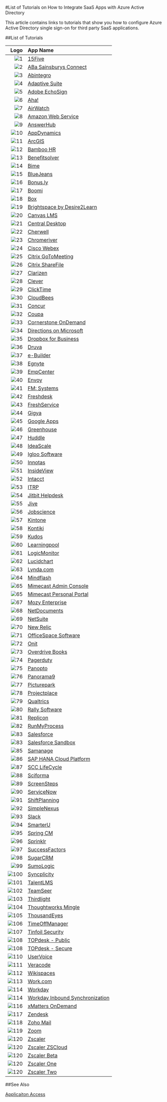 <properties
   pageTitle="List of Tutorials for SaaS App Integrations with Azure AD | Microsoft Azure"
   description="Tutorials on how to configure Azure Active Directory single sign-on for a variety of third-party SaaS applications."
   services="active-directory"
   documentationCenter=""
   authors="liviodlc"
   manager="TerryLanfear"
   editor=""/>

<tags
   ms.service="active-directory"
   ms.devlang="na"
   ms.topic="article"
   ms.tgt_pltfrm="na"
   ms.workload="identity"
   ms.date="06/30/2015"
   ms.author="liviodlc"/>

#List of Tutorials on How to Integrate SaaS Apps with Azure Active Directory

This article contains links to tutorials that show you how to configure Azure Active Directory single sign-on for third party SaaS applications.

##List of Tutorials

Logo | App Name
---: | :---
![1] | [15Five](https://go.microsoft.com/fwLink/?LinkID=510255&clcid=0x409)
![2] | [ABa Sainsburys Connect](https://go.microsoft.com/fwLink/?LinkID=530227&clcid=0x409)
![3] | [Abintegro](https://go.microsoft.com/fwLink/?LinkID=512738&clcid=0x409)
![4] | [Adaptive Suite](https://go.microsoft.com/fwLink/?LinkID=512738&clcid=0x409)
![5] | [Adobe EchoSign](https://go.microsoft.com/fwLink/?LinkID=403262&clcid=0x409)
![6] | [Aha!](https://go.microsoft.com/fwLink/?LinkID=530230&clcid=0x409)
![7] | [AirWatch](https://go.microsoft.com/fwLink/?LinkID=522560&clcid=0x409)
![8] | [Amazon Web Service](https://go.microsoft.com/fwLink/?LinkID=512725&clcid=0x409)
![9] | [AnswerHub](https://go.microsoft.com/fwLink/?LinkID=403241&clcid=0x409)
![10] | [AppDynamics](https://go.microsoft.com/fwLink/?LinkID=512728&clcid=0x409)
![11] | [ArcGIS](https://go.microsoft.com/fwLink/?LinkID=510247&clcid=0x409)
![12] | [Bamboo HR](https://go.microsoft.com/fwLink/?LinkID=403260&clcid=0x409)
![13] | [Benefitsolver](https://go.microsoft.com/fwLink/?LinkID=530235&clcid=0x409)
![14] | [Bime](https://go.microsoft.com/fwLink/?LinkID=510240&clcid=0x409)
![15] | [BlueJeans](https://go.microsoft.com/fwLink/?LinkID=510246&clcid=0x409)
![16] | [Bonus.ly](https://go.microsoft.com/fwLink/?LinkID=403240&clcid=0x409)
![17] | [Boomi](https://go.microsoft.com/fwLink/?LinkID=510263&clcid=0x409)
![18] | [Box](https://go.microsoft.com/fwLink/?LinkID=286013&clcid=0x409)
![19] | [Brightspace by Desire2Learn](https://go.microsoft.com/fwLink/?LinkID=522561&clcid=0x409)
![20] | [Canvas LMS](https://go.microsoft.com/fwLink/?LinkID=510249&clcid=0x409)
![21] | [Central Desktop](https://go.microsoft.com/fwLink/?LinkID=403249&clcid=0x409)
![22] | [Cherwell](https://go.microsoft.com/fwLink/?LinkID=530225&clcid=0x409)
![23] | [Chromeriver](https://go.microsoft.com/fwLink/?LinkID=530233&clcid=0x409)
![24] | [Cisco Webex](https://go.microsoft.com/fwLink/?LinkID=403253&clcid=0x409)
![25] | [Citrix GoToMeeting](https://go.microsoft.com/fwLink/?LinkID=309579&clcid=0x409)
![26] | [Citrix ShareFile](https://go.microsoft.com/fwLink/?LinkID=403238&clcid=0x409)
![27] | [Clarizen](https://go.microsoft.com/fwLink/?LinkID=403229&clcid=0x409)
![28] | [Clever](https://go.microsoft.com/fwLink/?LinkID=530228&clcid=0x409)
![29] | [ClickTime](https://go.microsoft.com/fwLink/?LinkID=403236&clcid=0x409)
![30] | [CloudBees](https://go.microsoft.com/fwLink/?LinkID=403228&clcid=0x409)
![31] | [Concur](https://go.microsoft.com/fwLink/?LinkID=309575&clcid=0x409)
![32] | [Coupa](https://go.microsoft.com/fwLink/?LinkID=510267&clcid=0x409)
![33] | [Cornerstone OnDemand](https://go.microsoft.com/fwLink/?LinkID=512745&clcid=0x409)
![34] | [Directions on Microsoft](https://go.microsoft.com/fwLink/?LinkID=522557&clcid=0x409)
![35] | [Dropbox for Business](https://go.microsoft.com/fwLink/?LinkID=309581&clcid=0x409)
![36] | [Druva](https://go.microsoft.com/fwLink/?LinkID=530221&clcid=0x409)
![37] | [e-Builder](https://go.microsoft.com/fwLink/?LinkID=510261&clcid=0x409)
![38] | [Egnyte](https://go.microsoft.com/fwLink/?LinkID=510245&clcid=0x409)
![39] | [EmpCenter](https://go.microsoft.com/fwLink/?LinkID=530232&clcid=0x409)
![40] | [Envoy](https://go.microsoft.com/fwLink/?LinkID=522552&clcid=0x409)
![41] | [FM: Systems](https://go.microsoft.com/fwLink/?LinkID=512744&clcid=0x409)
![42] | [Freshdesk](https://go.microsoft.com/fwLink/?LinkID=522553&clcid=0x409)
![43] | [FreshService](https://go.microsoft.com/fwLink/?LinkID=512743&clcid=0x409)
![44] | [Gigya](https://go.microsoft.com/fwLink/?LinkID=403245&clcid=0x409)
![45] | [Google Apps](https://go.microsoft.com/fwLink/?LinkID=309577&clcid=0x409)
![46] | [Greenhouse](https://go.microsoft.com/fwLink/?LinkID=403252&clcid=0x409)
![47] | [Huddle](https://go.microsoft.com/fwLink/?LinkID=403227&clcid=0x409)
![48] | [IdeaScale](https://go.microsoft.com/fwLink/?LinkID=512746&clcid=0x409)
![49] | [Igloo Software](https://go.microsoft.com/fwLink/?LinkID=522555&clcid=0x409)
![50] | [Innotas](https://go.microsoft.com/fwLink/?LinkID=510266&clcid=0x409)
![51] | [InsideView](https://go.microsoft.com/fwLink/?LinkID=512719&clcid=0x409)
![52] | [Intacct](https://go.microsoft.com/fwLink/?LinkID=403230&clcid=0x409)
![53] | [ITRP](https://go.microsoft.com/fwLink/?LinkID=510250&clcid=0x409)
![54] | [Jitbit Helpdesk](https://go.microsoft.com/fwLink/?LinkID=522554&clcid=0x409)
![55] | [Jive](https://go.microsoft.com/fwLink/?LinkID=403258&clcid=0x409)
![56] | [Jobscience](https://go.microsoft.com/fwLink/?LinkID=522559&clcid=0x409)
![57] | [Kintone](https://go.microsoft.com/fwLink/?LinkID=510252&clcid=0x409)
![58] | [Kontiki](https://go.microsoft.com/fwLink/?LinkID=512729&clcid=0x409)
![59] | [Kudos](https://go.microsoft.com/fwLink/?LinkID=510256&clcid=0x409)
![60] | [Learningpool](https://go.microsoft.com/fwLink/?LinkID=530220&clcid=0x409)
![61] | [LogicMonitor](https://go.microsoft.com/fwLink/?LinkID=403233&clcid=0x409)
![62] | [Lucidchart](https://go.microsoft.com/fwLink/?LinkID=522563&clcid=0x409)
![63] | [Lynda.com](https://go.microsoft.com/fwLink/?LinkID=522548&clcid=0x409)
![64] | [Mindflash](https://go.microsoft.com/fwLink/?LinkID=512723&clcid=0x409)
![65] | [Mimecast Admin Console](https://go.microsoft.com/fwLink/?LinkID=512747&clcid=0x409)
![65] | [Mimecast Personal Portal](https://go.microsoft.com/fwLink/?LinkID=522549&clcid=0x409)
![67] | [Mozy Enterprise](https://go.microsoft.com/fwLink/?LinkID=510239&clcid=0x409)
![68] | [NetDocuments](https://go.microsoft.com/fwLink/?LinkID=403244&clcid=0x409)
![69] | [NetSuite](https://go.microsoft.com/fwLink/?LinkID=403257&clcid=0x409)
![70] | [New Relic](https://go.microsoft.com/fwLink/?LinkID=403257&clcid=0x409)
![71] | [OfficeSpace Software](https://go.microsoft.com/fwLink/?LinkID=512726&clcid=0x409)
![72] | [Onit](https://go.microsoft.com/fwLink/?LinkID=522566&clcid=0x409)
![73] | [Overdrive Books](https://go.microsoft.com/fwLink/?LinkID=512730&clcid=0x409)
![74] | [Pagerduty](https://go.microsoft.com/fwLink/?LinkID=510244&clcid=0x409)
![75] | [Panopto](https://go.microsoft.com/fwLink/?LinkID=512739&clcid=0x409)
![76] | [Panorama9](https://go.microsoft.com/fwLink/?LinkID=510253&clcid=0x409)
![77] | [Picturepark](https://go.microsoft.com/fwLink/?LinkID=512722&clcid=0x409)
![78] | [Projectplace](https://go.microsoft.com/fwLink/?LinkID=510265&clcid=0x409)
![79] | [Qualtrics](https://go.microsoft.com/fwLink/?LinkID=522567&clcid=0x409)
![80] | [Rally Software](https://go.microsoft.com/fwLink/?LinkID=403247&clcid=0x409)
![81] | [Replicon](https://go.microsoft.com/fwLink/?LinkID=403243&clcid=0x409)
![82] | [RunMyProcess](https://go.microsoft.com/fwLink/?LinkID=403246&clcid=0x409)
![83] | [Salesforce](https://go.microsoft.com/fwLink/?LinkID=286017&clcid=0x409)
![83] | [Salesforce Sandbox](https://go.microsoft.com/fwLink/?LinkID=521879&clcid=0x409)
![85] | [Samanage](https://go.microsoft.com/fwLink/?LinkID=510241&clcid=0x409)
![86] | [SAP HANA Cloud Platform](https://go.microsoft.com/fwLink/?LinkID=530219&clcid=0x409)
![87] | [SCC LifeCycle](https://go.microsoft.com/fwLink/?LinkID=530218&clcid=0x409)
![88] | [Sciforma](https://go.microsoft.com/fwLink/?LinkID=510264&clcid=0x409)
![89] | [ScreenSteps](https://go.microsoft.com/fwLink/?LinkID=510251&clcid=0x409)
![90] | [ServiceNow](https://go.microsoft.com/fwLink/?LinkID=309587&clcid=0x409)
![91] | [ShiftPlanning](https://go.microsoft.com/fwLink/?LinkID=510242&clcid=0x409)
![92] | [SimpleNexus](https://go.microsoft.com/fwLink/?LinkID=522562&clcid=0x409)
![93] | [Slack](https://go.microsoft.com/fwLink/?LinkID=530223&clcid=0x409)
![94] | [SmarterU](https://go.microsoft.com/fwLink/?LinkID=510238&clcid=0x409)
![95] | [Spring CM](https://go.microsoft.com/fwLink/?LinkID=403261&clcid=0x409)
![96] | [Sprinklr](https://go.microsoft.com/fwLink/?LinkID=522558&clcid=0x409)
![97] | [SuccessFactors](https://go.microsoft.com/fwLink/?LinkID=403221&clcid=0x409)
![98] | [SugarCRM](https://go.microsoft.com/fwLink/?LinkID=512733&clcid=0x409)
![99] | [SumoLogic](https://go.microsoft.com/fwLink/?LinkID=403259&clcid=0x409)
![100] | [Syncplicity](https://go.microsoft.com/fwLink/?LinkID=403237&clcid=0x409)
![101] | [TalentLMS](https://go.microsoft.com/fwLink/?LinkID=512727&clcid=0x409)
![102] | [TeamSeer](https://go.microsoft.com/fwLink/?LinkID=510248&clcid=0x409)
![103] | [Thirdlight](https://go.microsoft.com/fwLink/?LinkID=512741&clcid=0x409)
![104] | [Thoughtworks Mingle](https://go.microsoft.com/fwLink/?LinkID=403235&clcid=0x409)
![105] | [ThousandEyes](https://go.microsoft.com/fwLink/?LinkID=510257&clcid=0x409)
![106] | [TimeOffManager](https://go.microsoft.com/fwLink/?LinkID=512731&clcid=0x409)
![107] | [Tinfoil Security](https://go.microsoft.com/fwLink/?LinkID=522556&clcid=0x409)
![108] | [TOPdesk - Public](http://go.microsoft.com/fwlink/?LinkID=530217&clcid=0x409)
![108] | [TOPdesk - Secure](https://go.microsoft.com/fwLink/?LinkID=522565&clcid=0x409)
![110] | [UserVoice](https://go.microsoft.com/fwLink/?LinkID=510243&clcid=0x409)
![111] | [Veracode](https://go.microsoft.com/fwLink/?LinkID=530231&clcid=0x409)
![112] | [Wikispaces](https://go.microsoft.com/fwLink/?LinkID=403223&clcid=0x409)
![113] | [Work.com](https://go.microsoft.com/fwLink/?LinkID=510259&clcid=0x409)
![114] | [Workday](https://go.microsoft.com/fwLink/?LinkID=286020&clcid=0x409)
![114] | [Workday Inbound Synchronization](https://msdn.microsoft.com/library/azure/dn762434.aspx)
![116] | [xMatters OnDemand](https://go.microsoft.com/fwLink/?LinkID=403231&clcid=0x409)
![117] | [Zendesk](https://go.microsoft.com/fwLink/?LinkID=403255&clcid=0x409)
![118] | [Zoho Mail](https://go.microsoft.com/fwLink/?LinkID=403220&clcid=0x409)
![119] | [Zoom](https://go.microsoft.com/fwLink/?LinkID=403225&clcid=0x409)
![120] | [Zscaler](https://go.microsoft.com/fwLink/?LinkID=510254&clcid=0x409)
![120] | [Zscaler ZSCloud](https://go.microsoft.com/fwLink/?LinkID=512735&clcid=0x409)
![120] | [Zscaler Beta](https://go.microsoft.com/fwLink/?LinkID=512736&clcid=0x409)
![120] | [Zscaler One](https://go.microsoft.com/fwLink/?LinkID=512737&clcid=0x409)
![120] | [Zscaler Two](https://go.microsoft.com/fwLink/?LinkID=512734&clcid=0x409)


[1]: ./media/active-directory-saas-tutorial-list/15five.jpg
[2]: ./media/active-directory-saas-tutorial-list/SaaSApp_AbaSainsbury.jpg
[3]: ./media/active-directory-saas-tutorial-list/SaaSApp_Abintegro.jpg
[4]: ./media/active-directory-saas-tutorial-list/SaaSApp_AdaptiveSuite.jpg
[5]: ./media/active-directory-saas-tutorial-list/SaaSApp_AdobeEchoSign.jpg
[6]: ./media/active-directory-saas-tutorial-list/SaaSApp_Aha.jpg
[7]: ./media/active-directory-saas-tutorial-list/SaaSApp_Airwatch.jpg
[8]: ./media/active-directory-saas-tutorial-list/SaaSApp_AmazonWebServices.jpg
[9]: ./media/active-directory-saas-tutorial-list/SaaSApp_AnswerHub.jpg
[10]: ./media/active-directory-saas-tutorial-list/SaaSApp_AppDynamics.jpg
[11]: ./media/active-directory-saas-tutorial-list/SaaSApp_ArcGIS.jpg
[12]: ./media/active-directory-saas-tutorial-list/SaaSApp_BambooHR.png
[13]: ./media/active-directory-saas-tutorial-list/SaaSApp_Benefitssolver.jpg
[14]: ./media/active-directory-saas-tutorial-list/SaaSApp_Bime.jpg
[15]: ./media/active-directory-saas-tutorial-list/SaaSApp_BlueJeans.jpg
[16]: ./media/active-directory-saas-tutorial-list/SaaSApp_Bonus.ly.jpg
[17]: ./media/active-directory-saas-tutorial-list/SaaSApp_Boomi.jpg
[18]: ./media/active-directory-saas-tutorial-list/SaaSApp_Box.jpg
[19]: ./media/active-directory-saas-tutorial-list/SaaSApp_Brightspace.jpg
[20]: ./media/active-directory-saas-tutorial-list/SaaSApp_Canvas.jpg
[21]: ./media/active-directory-saas-tutorial-list/SaaSApp_Central_Desktop.jpg
[22]: ./media/active-directory-saas-tutorial-list/SaaSApp_Cherwell.jpg
[23]: ./media/active-directory-saas-tutorial-list/SaaSApp_Chromeriver.png
[24]: ./media/active-directory-saas-tutorial-list/SaaSApp_CiscoWebEx.jpg
[25]: ./media/active-directory-saas-tutorial-list/SaaSApp_CritixGoToMeeting.jpg
[26]: ./media/active-directory-saas-tutorial-list/SaaSApp_CritixShareFile.jpg
[27]: ./media/active-directory-saas-tutorial-list/SaaSApp_Clarizen.jpg
[28]: ./media/active-directory-saas-tutorial-list/SaaSApp_Clever.jpg
[29]: ./media/active-directory-saas-tutorial-list/SaaSApp_ClickTime.jpg
[30]: ./media/active-directory-saas-tutorial-list/SaaSApp_CloudBees.jpg
[31]: ./media/active-directory-saas-tutorial-list/SaaSApp_Concur.jpg
[32]: ./media/active-directory-saas-tutorial-list/SaaSApp_Coupa.jpg
[33]: ./media/active-directory-saas-tutorial-list/SaaSApp_CornerstoneOnDemand.jpg
[34]: ./media/active-directory-saas-tutorial-list/SaaSApp_Directions.jpg
[35]: ./media/active-directory-saas-tutorial-list/SaaSApp_Dropbox.jpg
[36]: ./media/active-directory-saas-tutorial-list/SaaSApp_Druva.jpg
[37]: ./media/active-directory-saas-tutorial-list/SaaSApp_eBuilder.jpg
[38]: ./media/active-directory-saas-tutorial-list/SaaSApp_Egnyte.jpg
[39]: ./media/active-directory-saas-tutorial-list/SaaSApp_EmpCenter.jpg
[40]: ./media/active-directory-saas-tutorial-list/SaaSApp_Envoy.jpg
[41]: ./media/active-directory-saas-tutorial-list/SaaSApp_FMSystems.jpg
[42]: ./media/active-directory-saas-tutorial-list/SaaSApp_Freshdesk.jpg
[43]: ./media/active-directory-saas-tutorial-list/SaaSApp_Freshservice.jpg
[44]: ./media/active-directory-saas-tutorial-list/SaaSApp_Gigya.jpg
[45]: ./media/active-directory-saas-tutorial-list/SaaSApp_GoogleApps.jpg
[46]: ./media/active-directory-saas-tutorial-list/SaaSApp_Greenhouse.jpg
[47]: ./media/active-directory-saas-tutorial-list/SaaSApp_Huddle.jpg
[48]: ./media/active-directory-saas-tutorial-list/SaaSApp_IdeaScale.jpg
[49]: ./media/active-directory-saas-tutorial-list/SaaSApp_IglooSoftware.jpg
[50]: ./media/active-directory-saas-tutorial-list/SaaSApp_Innotas.jpg
[51]: ./media/active-directory-saas-tutorial-list/SaaSApp_InsideView.jpg
[52]: ./media/active-directory-saas-tutorial-list/SaaSApp_Intacct.jpg
[53]: ./media/active-directory-saas-tutorial-list/SaaSApp_ITRP.jpg
[54]: ./media/active-directory-saas-tutorial-list/SaaSApp_JitbitHelpdesk.jpg
[55]: ./media/active-directory-saas-tutorial-list/SaaSApp_Jive.jpg
[56]: ./media/active-directory-saas-tutorial-list/SaaSApp_Jobscience.jpg
[57]: ./media/active-directory-saas-tutorial-list/SaaSApp_Kintone.jpg
[58]: ./media/active-directory-saas-tutorial-list/SaaSApp_Kontiki.jpg
[59]: ./media/active-directory-saas-tutorial-list/SaaSApp_Kudos.jpg
[60]: ./media/active-directory-saas-tutorial-list/SaaSApp_Learningpool.jpg
[61]: ./media/active-directory-saas-tutorial-list/SaaSApp_LogicMonitor.jpg
[62]: ./media/active-directory-saas-tutorial-list/SaaSApp_Lucidchart.jpg
[63]: ./media/active-directory-saas-tutorial-list/SaaSApp_Lynda.com.jpg
[64]: ./media/active-directory-saas-tutorial-list/SaaSApp_Mindflash.jpg
[65]: ./media/active-directory-saas-tutorial-list/SaaSApp_Mimecast.jpg
[67]: ./media/active-directory-saas-tutorial-list/SaaSApp_MozyEnterprise.jpg
[68]: ./media/active-directory-saas-tutorial-list/SaaSApp_NetDocuments.jpg
[69]: ./media/active-directory-saas-tutorial-list/SaaSApp_NetSuite.jpg
[70]: ./media/active-directory-saas-tutorial-list/SaaSApp_NewRelic.jpg
[71]: ./media/active-directory-saas-tutorial-list/SaaSApp_OfficeSpaceSoftware.jpg
[72]: ./media/active-directory-saas-tutorial-list/SaaSApp_Onit.jpg
[73]: ./media/active-directory-saas-tutorial-list/SaaSApp_OverdriveBooks.jpg
[74]: ./media/active-directory-saas-tutorial-list/SaaSApp_PagerDuty.jpg
[75]: ./media/active-directory-saas-tutorial-list/SaaSApp_Panopto.jpg
[76]: ./media/active-directory-saas-tutorial-list/SaaSApp_Panorama9.jpg
[77]: ./media/active-directory-saas-tutorial-list/SaaSApp_Picturepark.jpg
[78]: ./media/active-directory-saas-tutorial-list/SaaSApp_Projectplace.jpg
[79]: ./media/active-directory-saas-tutorial-list/SaaSApp_Qualtrics.jpg
[80]: ./media/active-directory-saas-tutorial-list/SaaSApp_RallySoftware.jpg
[81]: ./media/active-directory-saas-tutorial-list/SaaSApp_Replicon.jpg
[82]: ./media/active-directory-saas-tutorial-list/SaaSApp_RunMyProcess.jpg
[83]: ./media/active-directory-saas-tutorial-list/SaaSApp_Salesforce.jpg
[85]: ./media/active-directory-saas-tutorial-list/SaaSApp_Samanage.jpg
[86]: ./media/active-directory-saas-tutorial-list/SaaSApp_SapHanaCloudPlatform.jpg
[87]: ./media/active-directory-saas-tutorial-list/SaaSApp_SCCLifeCycle.jpg
[88]: ./media/active-directory-saas-tutorial-list/SaaSApp_Sciforma.jpg
[89]: ./media/active-directory-saas-tutorial-list/SaaSApp_Screensteps.jpg
[90]: ./media/active-directory-saas-tutorial-list/SaaSApp_ServiceNow.jpg
[91]: ./media/active-directory-saas-tutorial-list/SaaSApp_ShiftPlanning.jpg
[92]: ./media/active-directory-saas-tutorial-list/SaaSApp_SimpleNexus.jpg
[93]: ./media/active-directory-saas-tutorial-list/SaaSApp_Slack.jpg
[94]: ./media/active-directory-saas-tutorial-list/SaaSApp_SmarterU.jpg
[95]: ./media/active-directory-saas-tutorial-list/SaaSApp_SpringCM.jpg
[96]: ./media/active-directory-saas-tutorial-list/SaaSApp_Sprinklr.jpg
[97]: ./media/active-directory-saas-tutorial-list/SaaSApp_SuccessFactors.jpg
[98]: ./media/active-directory-saas-tutorial-list/SaaSApp_SugarCM.jpg
[99]: ./media/active-directory-saas-tutorial-list/SaaSApp_SumoLogic.jpg
[100]: ./media/active-directory-saas-tutorial-list/SaaSApp_Syncplicity.jpg
[101]: ./media/active-directory-saas-tutorial-list/SaaSApp_TalentLMS.jpg
[102]: ./media/active-directory-saas-tutorial-list/SaaSApp_TeamSeer.jpg
[103]: ./media/active-directory-saas-tutorial-list/SaaSApp_Thirdlight.png
[104]: ./media/active-directory-saas-tutorial-list/SaaSApp_ThoughtworksMingle.jpg
[105]: ./media/active-directory-saas-tutorial-list/SaaSApp_ThousandEyes.jpg
[106]: ./media/active-directory-saas-tutorial-list/SaaSApp_TimeOffManager.jpg
[107]: ./media/active-directory-saas-tutorial-list/SaaSApp_TinfoilSecurity.jpg
[108]: ./media/active-directory-saas-tutorial-list/SaaSApp_TOPdesk.jpg
[110]: ./media/active-directory-saas-tutorial-list/SaaSApp_UserVoice.jpg
[111]: ./media/active-directory-saas-tutorial-list/SaaSApp_Veracode.jpg
[112]: ./media/active-directory-saas-tutorial-list/SaaSApp_Wikispace.jpg
[113]: ./media/active-directory-saas-tutorial-list/SaaSApp_Work.jpg
[114]: ./media/active-directory-saas-tutorial-list/SaaSApp_Workday.jpg
[116]: ./media/active-directory-saas-tutorial-list/SaaSApp_xMattersOnDemand.jpg
[117]: ./media/active-directory-saas-tutorial-list/SaaSApp_Zendesk.jpg
[118]: ./media/active-directory-saas-tutorial-list/SaaSApp_ZohoMail.jpg
[119]: ./media/active-directory-saas-tutorial-list/SaaSApp_Zoom.jpg
[120]: ./media/active-directory-saas-tutorial-list/SaaSApp_Zscaler.jpg

##See Also

[Applicaiton Access](https://msdn.microsoft.com/library/azure/dn308590.aspx)